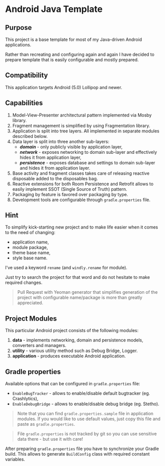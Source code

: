 # Android Java Template

## Purpose

This project is a base template for most of my Java-driven Android applications.

Rather than recreating and configuring again and again I have decided to prepare template that is easily configurable and mostly prepared.

## Compatibility

This application targets Android (5.0) Lollipop and newer.

## Capabilities

1. Model-View-Presenter architectural pattern implemented via Mosby library.
2. Fragment management is simplified by using Fragmentation library.
3. Application is split into tree layers. All implemented in separate modules described below.
4. Data layer is split into three another sub-layers:
    - ***domain*** - only publicly visible by application layer,
    - ***network*** - exposes networking to domain sub-layer and effectively hides it from application layer,
    - ***persistence*** - exposes database and settings to domain sub-layer and hides it from application layer.  
5. Base activity and fragment classes takes care of releasing reactive disposable added to the disposables bag.
6. Reactive extensions for both Room Persistence and Retrofit allows to easily implement SSOT (Single Source of Truth) pattern.
7. Packaging by feature is favored over packaging by type.
8. Development tools are configurable through `gradle.properties` file.

## Hint

To simplify kick-starting new project and to make life easier when it comes to the need of changing:

- application name,
- module package,
- theme base name,
- style base name.

I've used a keyword `rename` (and `windly.rename` for module).

Just try to search the project for that word and do not hesitate to make required changes.

> Pull Request with Yeoman generator that simplifies generation of the project with configurable name/package is more than greatly appreciated.  

## Project Modules

This particular Android project consists of the following modules:

1. **data** - implements networking, domain and persistence models, converters and managers.
2. **utility** - various utility method such as Debug Bridge, Logger.
3. **application** - produces executable Android application.

## Gradle properties

Available options that can be configured in `gradle.properties` file:

  - `EnableBugTracker` - allows to enable/disable default bugtracker (eg. Crashlytics),
  - `EnableDebugBridge` - allows to enable/disable debug bridge (eg. Stetho).

> Note that you can find `gradle.properties.sample` file in application modules. If you would like to use default values, just copy this file and paste as `gradle.properties`.

> File `gradle.properties` is not tracked by git so you can use sensitive data there - but use it with care!  

After preparing `gradle.properties` file you have to synchronize your Gradle build. This allows to generate `BuildConfig` class with required constant variables.
